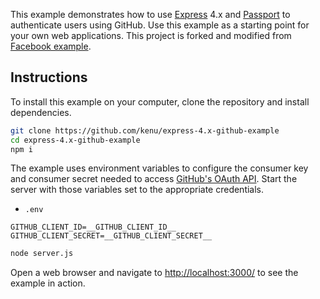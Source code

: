 This example demonstrates how to use [Express](http://expressjs.com/) 4.x and
[Passport](http://passportjs.org/) to authenticate users using GitHub. Use
this example as a starting point for your own web applications.
This project is forked and modified from
[Facebook example](https://github.com/passport/express-4.x-facebook-example).

## Instructions

To install this example on your computer, clone the repository and install
dependencies.

```bash
git clone https://github.com/kenu/express-4.x-github-example
cd express-4.x-github-example
npm i
```

The example uses environment variables to configure the consumer key and
consumer secret needed to access [GitHub's OAuth API](https://github.com/settings/developers). Start the server with those
variables set to the appropriate credentials.

* `.env`
```
GITHUB_CLIENT_ID=__GITHUB_CLIENT_ID__
GITHUB_CLIENT_SECRET=__GITHUB_CLIENT_SECRET__
```

```bash
node server.js
```

Open a web browser and navigate to [http://localhost:3000/](http://localhost:3000/)
to see the example in action.
